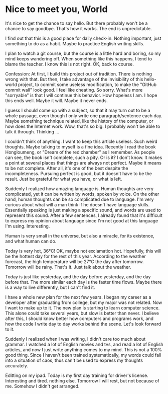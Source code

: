 # Nice to meet you, World

It's nice to get the chance to say hello. But there probably won't be a chance to say goodbye. That's how it works. The end is unpredictable.

I find out that this is a good place for daily check-in. Nothing important, just something to do as a habit. Maybe to practice English writing skills.

I plan to watch a git course, but the course is a little hard and boring, so my mind keeps wandering off. When something like this happens, I tend to blame the teacher. I know this is not right. OK, back to course.

Confession: At first, I build this project out of tradition. There is nothing wrong with that. But then, I take advantage of the invisibility of this hello-world project, to commit some useless modification, to make the "GitHub commit wall" look good. I feel like cheating. So sorry. What's more "sorryable" is that I will continue this behavior. How hopeless I am. I hope this ends well. Maybe it will. Maybe it never ends.

I guess I should come up with a subject, so that it may turn out to be a whole passage, even though I only write one paragraph/sentence each day. Maybe something technique related, like the history of the computer, or how does the Internet work. Wow, that's so big. I probably won't be able to talk it through. Thinking ...

I couldn't think of anything. I want to keep this article useless. Such weird thoughts. Maybe talking to myself is a fine idea.
Recently I read the book Hongloumeng, or "Dream of the red chamber" as I remember. As people can see, the book isn't complete, such a pity. Or is it? I don't know. It makes a point at several places that things are always not perfect. Maybe it means to be not complete. After all, it's one of the best despite the incompleteness. Pursuing perfect is good, but it doesn't have to be the result. Just be grateful for what you have, or what is left.

Suddenly I realized how amazing language is. Human thoughts are very complicated, yet it can be written by words, spoken by voice. On the other hand, human thoughts can be so complicated due to language. I'm very curious about what will a man think if he doesn't have language skills. Essentially speaking is just making a specific sound, and words are used to represent this sound. After a few sentences, I already found that it's difficult to express my opinion about language since I'm not good at this language I'm using. Interesting.

Human is very small in the universe, but also a miracle, for its existence, and what human can do.

Today is very hot, 36°C! OK, maybe not exclamation hot. Hopefully, this will be the hottest day for the rest of this year. According to the weather forecast, the high temperature will be 27°C the day after tomorrow. Tomorrow will be rainy. That's it. Just talk about the weather.

Today is just like yesterday, and the day before yesterday, and the day before that. The more similar each day is the faster time flows. Maybe there is a way to live differently, but I can't find it.

I have a whole new plan for the next few years. I began my career as a developer after graduating from college, but my major was not related. Now I want to make up to it. The new plan is starting to learn computer science. This alone could take several years, but slow is better than never. I believe after this, I should know better how computers and programs work, and how the code I write day to day works behind the scene. Let's look forward to it.

Suddenly I realized when I was writing, I didn't care too much about grammar. I watched a lot of English movies and tvs, and read a lot of English articles, and now I just write anything comes to my mind. This is not a 100% good thing. Since I haven't been trained systematically, my words could fall into a situation of caos, thus can't be used to express my thoughts accurately. 

Editting on my ipad. Today is my first day training for driver's license. Interesting and tired. nothing else. Tomorrow I will rest, but not because of me. Somehow I didn't get arranged.


